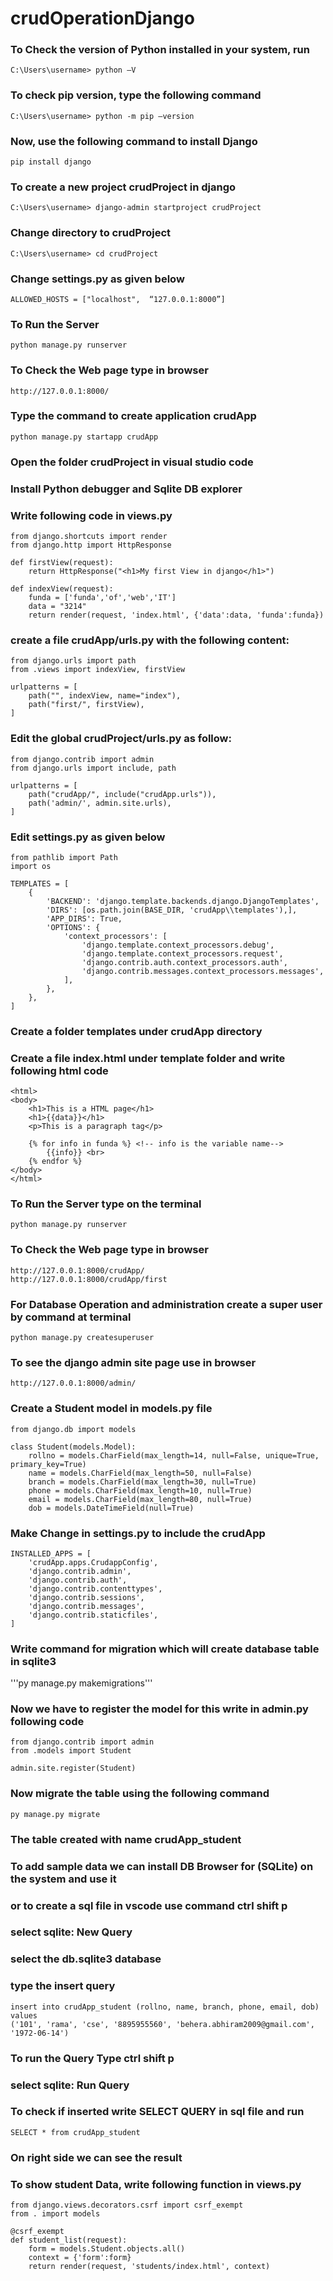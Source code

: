 # crudOperationDjango
### To Check the version of Python installed in your system, run
```
C:\Users\username> python –V
```
### To check pip version, type the following command
```
C:\Users\username> python -m pip –version
```
### Now, use the following command to install Django
```
pip install django
```
### To create a new project crudProject in django
```
C:\Users\username> django-admin startproject crudProject
```
### Change directory to crudProject
```
C:\Users\username> cd crudProject
```
### Change settings.py as given below
```
ALLOWED_HOSTS = ["localhost",  “127.0.0.1:8000”]
```
### To Run the Server
```
python manage.py runserver
```
### To Check the Web page type in browser
```
http://127.0.0.1:8000/
```
### Type the command to create application crudApp
```
python manage.py startapp crudApp
```
### Open the folder crudProject in visual studio code
### Install Python debugger and Sqlite DB explorer
### Write following code in views.py
```
from django.shortcuts import render
from django.http import HttpResponse

def firstView(request):
    return HttpResponse("<h1>My first View in django</h1>")

def indexView(request):
    funda = ['funda','of','web','IT']
    data = "3214"
    return render(request, 'index.html', {'data':data, 'funda':funda})
```
### create a file crudApp/urls.py with the following content:
```
from django.urls import path
from .views import indexView, firstView

urlpatterns = [
    path("", indexView, name="index"), 
    path("first/", firstView),
]
```
### Edit the global crudProject/urls.py as follow:
```
from django.contrib import admin
from django.urls import include, path

urlpatterns = [
    path("crudApp/", include("crudApp.urls")),
    path('admin/', admin.site.urls),
]
```
### Edit settings.py as given below
```
from pathlib import Path
import os

TEMPLATES = [
    {
        'BACKEND': 'django.template.backends.django.DjangoTemplates',
        'DIRS': [os.path.join(BASE_DIR, 'crudApp\\templates'),],
        'APP_DIRS': True,
        'OPTIONS': {
            'context_processors': [
                'django.template.context_processors.debug',
                'django.template.context_processors.request',
                'django.contrib.auth.context_processors.auth',
                'django.contrib.messages.context_processors.messages',
            ],
        },
    },
]
```
### Create a folder templates under crudApp directory
### Create a file index.html under template folder and write following html code
```
<html>
<body>
    <h1>This is a HTML page</h1>
    <h1>{{data}}</h1>
    <p>This is a paragraph tag</p>
    
    {% for info in funda %} <!-- info is the variable name-->
        {{info}} <br>
    {% endfor %}
</body>
</html>
```
### To Run the Server type on the terminal
``` python manage.py runserver ```
### To Check the Web page type in browser
```
http://127.0.0.1:8000/crudApp/
http://127.0.0.1:8000/crudApp/first
```
### For Database Operation and administration create a super user by command at terminal
```
python manage.py createsuperuser
```
### To see the django admin site page use in browser
```
http://127.0.0.1:8000/admin/
```
### Create a Student model in models.py file
```
from django.db import models

class Student(models.Model):
    rollno = models.CharField(max_length=14, null=False, unique=True, primary_key=True)
    name = models.CharField(max_length=50, null=False)
    branch = models.CharField(max_length=30, null=True)
    phone = models.CharField(max_length=10, null=True)
    email = models.CharField(max_length=80, null=True)
    dob = models.DateTimeField(null=True)
```
### Make Change in settings.py to include the crudApp 
```
INSTALLED_APPS = [
    'crudApp.apps.CrudappConfig',
    'django.contrib.admin',
    'django.contrib.auth',
    'django.contrib.contenttypes',
    'django.contrib.sessions',
    'django.contrib.messages',
    'django.contrib.staticfiles',
]
```
### Write command for migration which will create database table in sqlite3
'''py manage.py makemigrations'''
### Now we have to register the model for this write in  admin.py following code
```
from django.contrib import admin
from .models import Student

admin.site.register(Student)
```
### Now migrate the table using the following command 
```py manage.py migrate```
### The table created with name crudApp_student
### To add sample data we can install DB Browser for (SQLite) on the system and use it
### or to create a sql file in vscode use command ctrl shift p
### select sqlite: New Query
### select the db.sqlite3 database
### type the insert query
```
insert into crudApp_student (rollno, name, branch, phone, email, dob) values
('101', 'rama', 'cse', '8895955560', 'behera.abhiram2009@gmail.com', '1972-06-14')
```
### To run the Query Type  ctrl shift p
### select sqlite: Run Query
### To check if inserted write SELECT QUERY in sql file and run
```SELECT * from crudApp_student```
### On right side we can see the result
### To show student Data,  write following function in views.py
```
from django.views.decorators.csrf import csrf_exempt
from . import models

@csrf_exempt
def student_list(request):
    form = models.Student.objects.all()
    context = {'form':form}
    return render(request, 'students/index.html', context)
```
